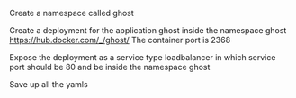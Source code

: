 Create a namespace called ghost

Create a deployment for the application ghost inside the namespace ghost
https://hub.docker.com/_/ghost/
The container port is 2368

Expose the deployment as a service type loadbalancer in which service port should be 80 and be inside the namespace ghost

Save up all the yamls
